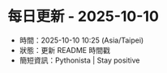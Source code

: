 # 每日更新 - 2025-10-10

- 時間：2025-10-10 10:25 (Asia/Taipei)
- 狀態：更新 README 時間戳
- 簡短資訊：Pythonista | Stay positive
